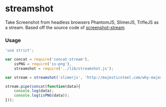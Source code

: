 streamshot
==========

Take Screenshot from headless browsers PhantomJS, SlimerJS, TrifleJS as a stream. Based off the source code of [screenshot-stream](https://github.com/kevva/screenshot-stream)

### Usage
```javascript
'use strict';

var concat = require('concat-stream'),
    isPNG = require('is-png'),
    streamshot = require('../lib/streamshot.js');

var stream = streamshot('slimerjs', 'http://majesticsteel.com/why-majestic', ' 1024x800');

stream.pipe(concat(function(data){
    console.log(data);
    console.log(isPNG(data));
}));

```
